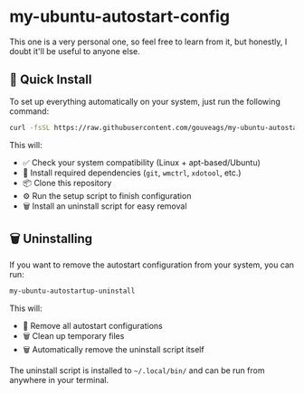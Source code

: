 # my-ubuntu-autostart-config

This one is a very personal one, so feel free to learn from it, but honestly, I doubt it'll be useful to anyone else.

## 🚀 Quick Install

To set up everything automatically on your system, just run the following command:

```bash
curl -fsSL https://raw.githubusercontent.com/gouveags/my-ubuntu-autostart-config/main/install.sh | bash
````

This will:

* ✅ Check your system compatibility (Linux + apt-based/Ubuntu)
* 🔧 Install required dependencies (`git`, `wmctrl`, `xdotool`, etc.)
* 📦 Clone this repository
* ⚙️ Run the setup script to finish configuration
* 🗑️ Install an uninstall script for easy removal

## 🗑️ Uninstalling

If you want to remove the autostart configuration from your system, you can run:

```bash
my-ubuntu-autostartup-uninstall
```

This will:
* 🧹 Remove all autostart configurations
* 🗑️ Clean up temporary files
* 🗑️ Automatically remove the uninstall script itself

The uninstall script is installed to `~/.local/bin/` and can be run from anywhere in your terminal.

